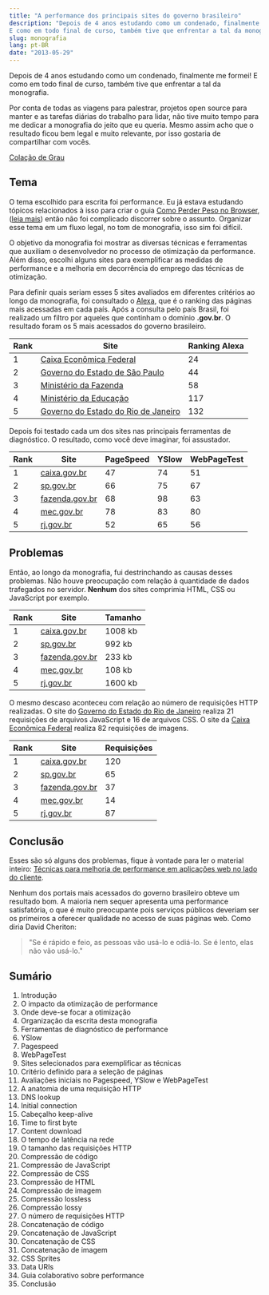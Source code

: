 ```yaml
---
title: "A performance dos principais sites do governo brasileiro"
description: "Depois de 4 anos estudando como um condenado, finalmente me formei!
E como em todo final de curso, também tive que enfrentar a tal da monografia."
slug: monografia
lang: pt-BR
date: "2013-05-29"
---
```


Depois de 4 anos estudando como um condenado, finalmente me formei! E como em
todo final de curso, também tive que enfrentar a tal da monografia.

Por conta de todas as viagens para palestrar, projetos open source para manter
e as tarefas diárias do trabalho para lidar, não tive muito tempo para me dedicar
a monografia do jeito que eu queria. Mesmo assim acho que o resultado ficou bem
legal e muito relevante, por isso gostaria de compartilhar com vocês.

<!-- more -->

[Colação de Grau](/static/img/posts/monografia.jpg)

## Tema

O tema escolhido para escrita foi performance. Eu já estava estudando tópicos
relacionados à isso para criar o guia [Como Perder Peso no Browser](http://browserdiet.com/pt/),
([leia mais](http://tableless.com.br/como-perder-peso-no-browser/#.UaYWh2RASD0)) então não foi complicado discorrer sobre o assunto. Organizar esse tema em um
fluxo legal, no tom de monografia, isso sim foi difícil.

O objetivo da monografia foi mostrar as diversas técnicas e ferramentas que auxiliam o desenvolvedor no processo de otimização da performance. Além disso, escolhi alguns sites para exemplificar as medidas de performance e a melhoria em decorrência do emprego das técnicas de otimização.

Para definir quais seriam esses 5 sites avaliados em diferentes critérios ao longo da monografia, foi consultado o [Alexa](http://www.alexa.com/topsites/countries/BR), que é o ranking das páginas mais acessadas em cada país. Após a consulta pelo país Brasil, foi realizado um filtro por aqueles que continham o domínio **.gov.br**. O resultado foram os 5 mais acessados do governo brasileiro.

| Rank | Site                                                        | Ranking Alexa |
| ---- | ----------------------------------------------------------- | ------------- |
| 1    | [Caixa Econômica Federal](http://caixa.gov.br)              | 24            |
| 2    | [Governo do Estado de São Paulo](http://www.sp.gov.br)      | 44            |
| 3    | [Ministério da Fazenda](http://fazenda.gov.br)              | 58            |
| 4    | [Ministério da Educação](http://mec.gov.br)                 | 117           |
| 5    | [Governo do Estado do Rio de Janeiro](http://www.rj.gov.br) | 132           |

Depois foi testado cada um dos sites nas principais ferramentas de diagnóstico. O resultado, como você deve imaginar, foi assustador.

| Rank | Site                                    | PageSpeed | YSlow | WebPageTest |
| ---- | --------------------------------------- | --------- | ----- | ----------- |
| 1    | [caixa.gov.br](http://caixa.gov.br)     | 47        | 74    | 51          |
| 2    | [sp.gov.br](http://www.sp.gov.br)       | 66        | 75    | 67          |
| 3    | [fazenda.gov.br](http://fazenda.gov.br) | 68        | 98    | 63          |
| 4    | [mec.gov.br](http://mec.gov.br)         | 78        | 83    | 80          |
| 5    | [rj.gov.br](http://www.rj.gov.br)       | 52        | 65    | 56          |

## Problemas

Então, ao longo da monografia, fui destrinchando as causas desses problemas.
Não houve preocupação com relação à quantidade de dados trafegados no servidor.
**Nenhum** dos sites comprimia HTML, CSS ou JavaScript por exemplo.

| Rank | Site                                    | Tamanho |
| ---- | --------------------------------------- | ------- |
| 1    | [caixa.gov.br](http://caixa.gov.br)     | 1008 kb |
| 2    | [sp.gov.br](http://www.sp.gov.br)       | 992 kb  |
| 3    | [fazenda.gov.br](http://fazenda.gov.br) | 233 kb  |
| 4    | [mec.gov.br](http://mec.gov.br)         | 108 kb  |
| 5    | [rj.gov.br](http://www.rj.gov.br)       | 1600 kb |

O mesmo descaso aconteceu com relação ao número de requisições HTTP realizadas.
O site do [Governo do Estado do Rio de Janeiro](http://www.rj.gov.br) realiza 21
requisições de arquivos JavaScript e 16 de arquivos CSS. O site da
[Caixa Econômica Federal](http://caixa.gov.br) realiza 82 requisições de imagens.

| Rank | Site                                    | Requisições |
| ---- | --------------------------------------- | ----------- |
| 1    | [caixa.gov.br](http://caixa.gov.br)     | 120         |
| 2    | [sp.gov.br](http://www.sp.gov.br)       | 65          |
| 3    | [fazenda.gov.br](http://fazenda.gov.br) | 37          |
| 4    | [mec.gov.br](http://mec.gov.br)         | 14          |
| 5    | [rj.gov.br](http://www.rj.gov.br)       | 87          |

## Conclusão

Esses são só alguns dos problemas, fique à vontade para ler o material inteiro: [Técnicas para melhoria de performance em aplicações web no lado do cliente](http://zno.io/PGbf).

Nenhum dos portais mais acessados do governo brasileiro obteve um resultado bom. A maioria nem sequer apresenta uma performance satisfatória, o que é muito preocupante pois serviços públicos deveriam ser os primeiros a oferecer qualidade no acesso de suas páginas web. Como diria David Cheriton:

> "Se é rápido e feio, as pessoas vão usá-lo e odiá-lo. Se é lento, elas não vão usá-lo."

## Sumário

1. Introdução
1. O impacto da otimização de performance
1. Onde deve-se focar a otimização
1. Organização da escrita desta monografia
1. Ferramentas de diagnóstico de performance
1. YSlow
1. Pagespeed
1. WebPageTest
1. Sites selecionados para exemplificar as técnicas
1. Critério definido para a seleção de páginas
1. Avaliações iniciais no Pagespeed, YSlow e WebPageTest
1. A anatomia de uma requisição HTTP
1. DNS lookup
1. Initial connection
1. Cabeçalho keep-alive
1. Time to first byte
1. Content download
1. O tempo de latência na rede
1. O tamanho das requisições HTTP
1. Compressão de código
1. Compressão de JavaScript
1. Compressão de CSS
1. Compressão de HTML
1. Compressão de imagem
1. Compressão lossless
1. Compressão lossy
1. O número de requisições HTTP
1. Concatenação de código
1. Concatenação de JavaScript
1. Concatenação de CSS
1. Concatenação de imagem
1. CSS Sprites
1. Data URIs
1. Guia colaborativo sobre performance
1. Conclusão
